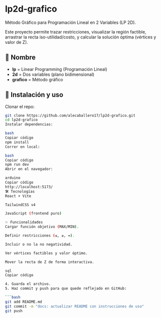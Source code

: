 # lp2d-grafico

Método Gráfico para Programación Lineal en 2 Variables (LP 2D).

Este proyecto permite trazar restricciones, visualizar la región factible, arrastrar la recta iso-utilidad/costo, y calcular la solución óptima (vértices y valor de Z).

## 📌 Nombre
- **lp** = Linear Programming (Programación Lineal)  
- **2d** = Dos variables (plano bidimensional)  
- **grafico** = Método gráfico  

## 🚀 Instalación y uso

Clonar el repo:
```bash
git clone https://github.com/alecaballero17/lp2d-grafico.git
cd lp2d-grafico
Instalar dependencias:

bash
Copiar código
npm install
Correr en local:

bash
Copiar código
npm run dev
Abrir en el navegador:

arduino
Copiar código
http://localhost:5173/
🛠 Tecnologías
React + Vite

TailwindCSS v4

JavaScript (frontend puro)

✨ Funcionalidades
Cargar función objetivo (MAX/MIN).

Definir restricciones (≤, ≥, =).

Incluir o no la no negatividad.

Ver vértices factibles y valor óptimo.

Mover la recta de Z de forma interactiva.

sql
Copiar código

4. Guarda el archivo.  
5. Haz commit y push para que quede reflejado en GitHub:

```bash
git add README.md
git commit -m "docs: actualizar README con instrucciones de uso"
git push